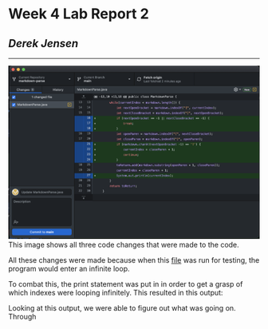 # Week 4 Lab Report 2
## *Derek Jensen*
___
![Image](report2changes.png)
This image shows all three code changes that were made to the code.

All these changes were made because when this [file](test-break.md) was run for testing, the program would enter an infinite loop.

To combat this, the print statement was put in in order to get a grasp of which indexes were looping infinitely. This resulted in this output:


Looking at this output, we were able to figure out what was going on. Through 